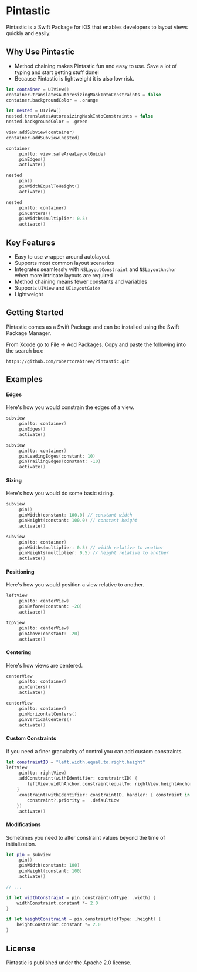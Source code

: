# Pintastic

Pintastic is a Swift Package for iOS that enables developers to layout views quickly and easily.

## Why Use Pintastic

* Method chaining makes Pintastic fun and easy to use. Save a lot of typing and start getting stuff done!
* Because Pintastic is lightweight it is also low risk.

```swift
let container = UIView()
container.translatesAutoresizingMaskIntoConstraints = false
container.backgroundColor = .orange

let nested = UIView()
nested.translatesAutoresizingMaskIntoConstraints = false
nested.backgroundColor = .green

view.addSubview(container)
container.addSubview(nested)

container
    .pin(to: view.safeAreaLayoutGuide)
    .pinEdges()
    .activate()

nested
    .pin()
    .pinWidthEqualToHeight()
    .activate()

nested
    .pin(to: container)
    .pinCenters()
    .pinWidths(multiplier: 0.5)
    .activate()
```

## Key Features

* Easy to use wrapper around autolayout
* Supports most common layout scenarios
* Integrates seamlessly with `NSLayoutConstraint` and `NSLayoutAnchor` when more intricate layouts are required
* Method chaining means fewer constants and variables
* Supports `UIView` and `UILayoutGuide`
* Lightweight

## Getting Started

Pintastic comes as a Swift Package and can be installed using the Swift Package Manager.

From Xcode go to File -> Add Packages. Copy and paste the following into the search box:

```
https://github.com/robertcrabtree/Pintastic.git
```

## Examples

#### Edges

Here's how you would constrain the edges of a view.

```Swift
subview
    .pin(to: container)
    .pinEdges()
    .activate()

subview
    .pin(to: container)
    .pinLeadingEdges(constant: 10)
    .pinTrailingEdges(constant: -10)
    .activate()
```

#### Sizing

Here's how you would do some basic sizing.

```Swift
subview
    .pin()
    .pinWidth(constant: 100.0) // constant width
    .pinHeight(constant: 100.0) // constant height
    .activate()

subview
    .pin(to: container)
    .pinWidths(multiplier: 0.5) // width relative to another
    .pinHeights(multiplier: 0.5) // height relative to another
    .activate()
```

#### Positioning

Here's how you would position a view relative to another.

```Swift
leftView
    .pin(to: centerView)
    .pinBefore(constant: -20)
    .activate()

topView
    .pin(to: centerView)
    .pinAbove(constant: -20)
    .activate()
```

#### Centering

Here's how views are centered.

```Swift
centerView
    .pin(to: container)
    .pinCenters()
    .activate()

centerView
    .pin(to: container)
    .pinHorizontalCenters()
    .pinVerticalCenters()
    .activate()
```

#### Custom Constraints

If you need a finer granularity of control you can add custom constraints.

```Swift
let constraintID = "left.width.equal.to.right.height"
leftView
    .pin(to: rightView)
    .addConstraint(withIdentifier: constraintID) {
        leftView.widthAnchor.constraint(equalTo: rightView.heightAnchor)
    }
    .constraint(withIdentifier: constraintID, handler: { constraint in
        constraint?.priority =  .defaultLow
    })
    .activate()
```

#### Modifications

Sometimes you need to alter constraint values beyond the time of initialization.

```Swift
let pin = subview
    .pin()
    .pinWidth(constant: 100)
    .pinHeight(constant: 100)
    .activate()

// ...

if let widthConstraint = pin.constraint(ofType: .width) {
    widthConstraint.constant *= 2.0
}

if let heightConstraint = pin.constraint(ofType: .height) {
    heightConstraint.constant *= 2.0
}
```

## License

Pintastic is published under the Apache 2.0 license.
